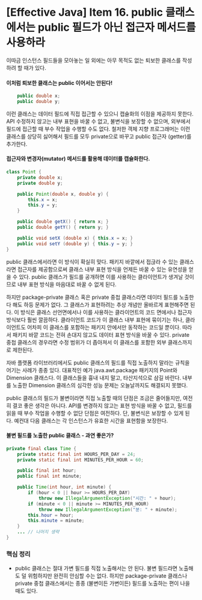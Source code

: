 # [Effective Java] Item 16. public 클래스에서는 public 필드가 아닌 접근자 메서드를 사용하라

이따금 인스턴스 필드들을 모아놓는 일 외에는 아무 목적도 없는 퇴보한 클래스를 작성하려 할 때가 있다.

#### **이처럼 퇴보한 클래스는 public 이어서는 안된다!**
```java
    public double x;
    public double y;
```

이런 클래스는 데이터 필드에 직접 접근할 수 있으니 캡슐화의 이점을 제공하지 못한다. API 수정하지 않고는 내부 표현을 바꿀 수 없고, 불변식을 보장할 수 없으며, 외부에서 필드에 접근할 때 부수 작업을 수행할 수도 없다. 철저한 객체 지향 프로그래머는 이런 클래스를 상당히 싫어해서 필드를 모두 private으로 바꾸고 public 접근자 (getter)를 추가한다.

#### **접근자와 변경자(mutator) 메서드를 활용해 데이터를 캡슐화한다.**
```java
class Point {
    private double x;
    private double y;

    public Point(double x, double y) {
        this.x = x;
        this.y = y;
    }

    public double getX() { return x; }
    public double getY() { return y; }

    public void setX (double x) { this.x = x; }
    public void setY (double y) { this.y = y; }
}
```

public 클래스에서라면 이 방식이 확실히 맞다. 패키지 바깥에서 접귾라 수 있는 클래스라면 접근자를 제공함으로써 클래스 내부 표현 방식을 언제든 바꿀 수 있는 유연성을 얻을 수 있다. public 클래스가 필드를 공개하면 이를 사용하는 클라이언트가 생겨날 것이므로 내부 표현 방식을 마음대로 바꿀 수 없게 된다.

하지만 package-private 클래스 혹은 private 중첩 클래스라면 데이터 필드를 노출한다 해도 하등 문제가 없다. 그 클래스가 표현하려는 추상 개념만 올바르게 표현해주면 된다. 이 방식은 클래스 선언면에서나 이를 사용하는 클라이언트의 코드 면에서나 접근자 방식보다 훨씬 깔끔하다. 클라이언트 코드가 이 클래스 내부 표현에 묶이기는 하나, 클라이언트도 어차피 이 클래스를 포함하는 패키지 안에서만 동작하는 코드일 뿐이다. 따라서 패키지 바깥 코드는 전혀 손대지 않고도 데이터 표현 방식을 바꿀 수 있다. private 중첩 클래스의 경우라면 수정 범위가 더 좁아져서 이 클래스를 포함한 외부 클래스까지로 제한된다.

자바 플랫폼 라이브러리에서도 public 클래스의 필드를 직접 노출하지 말라는 규칙을 어기는 사례가 종종 있다. 대표적인 예가 java.awt.package 패키지의 Point와 Dimension 클래스다. 이 클래스들을 흉내 내지 말고, 타산지석으로 삼길 바란다. 내부를 노출한 Dimension 클래스의 심각한 성능 문제는 오늘날까지도 해결되지 못했다.

public 클래스의 필드가 불변이라면 직접 노출할 때의 단점은 조금은 줄어들지만, 여전히 결코 좋은 생각은 아니다. API를 변경하지 않고는 표현 방식을 바꿀 수 없고, 필드를 읽을 때 부수 작업을 수행할 수 없단 단점은 여전하다. 단, 불변식은 보장할 수 있게 된다. 예컨대 다음 클래스는 각 인스턴스가 유효한 시간을 표현함을 보장한다.

#### **불변 필드를 노출한 public 클래스 - 과연 좋은가?**
```java
private final class Time {
    private static final int HOURS_PER_DAY = 24;
    private static final int MINUTES_PER_HOUR = 60;

    public final int hour;
    public final int minute;

    public Time(int hour, int minute) {
        if (hour < 0 || hour >= HOURS_PER_DAY)
            throw new IllegalArgumentException("시간: " + hour);
        if (minute < 0 || minute >= MINUTES_PER_HOUR)
            throw new IllegalArgumentException("분: " + minute);
        this.hour = hour;
        this.minute = minute;
    }
    ... // 나머지 생략
}
```

### **핵심 정리**
- public 클래스는 절대 가변 필드를 직접 노출해서는 안 된다. 불변 필드라면 노출해도 덜 위험하지만 완전히 안심할 수는 없다. 하지만 package-private 클래스나 private 중첩 클래스에서는 종종 (불변이든 가변이든) 필드를 노출하는 편이 나을 때도 있다.